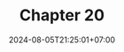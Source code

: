 ---
weight: 3000
title: "Chapter 20"
description: "Composition vs Inheritance"
icon: "article"
date: "2024-08-05T21:25:01+07:00"
lastmod: "2024-08-05T21:25:01+07:00"
draft: false
toc: true
---